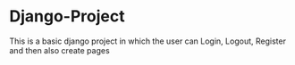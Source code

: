 # Django-Project

This is a basic django project in which the user can Login, Logout, Register and then also create pages
